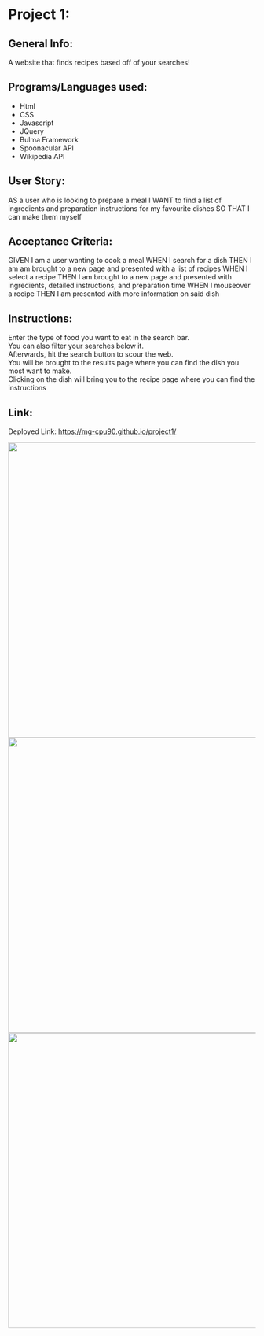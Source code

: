 # Project 1:

## General Info:
A website that finds recipes based off of your searches! 

## Programs/Languages used:
* Html
* CSS
* Javascript
* JQuery
* Bulma Framework
* Spoonacular API
* Wikipedia API

## User Story:
AS a user who is looking to prepare a meal
I WANT to find a list of ingredients and preparation instructions for my favourite dishes
SO THAT I can make them myself

## Acceptance Criteria:
GIVEN I am a user wanting to cook a meal
WHEN I search for a dish
THEN I am am brought to a new page and presented with a list of recipes
WHEN I select a recipe
THEN I am brought to a new page and presented with ingredients, detailed instructions, and preparation time
WHEN I mouseover a recipe
THEN I am presented with more information on said dish

## Instructions:
Enter the type of food you want to eat in the search bar.
<br>
You can also filter your searches below it.
<br>
Afterwards, hit the search button to scour the web.
<br>
You will be brought to the results page where you can find the dish you
most want to make.
<br>
Clicking on the dish will bring you to the recipe page where you can find 
the instructions

## Link:
Deployed Link: https://mg-cpu90.github.io/project1/


<img src="https://imgur.com/mecq6Pm.jpg" width="800px" height="600px">
<img src="https://imgur.com/XEInLY1.jpg" width="800px" height="600px">
<img src="https://imgur.com/DEaK3ZZ.jpg" width="800px" height="600px">



